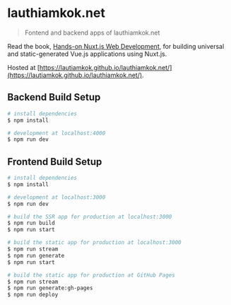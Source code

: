 # lauthiamkok.net

> Fontend and backend apps of lauthiamkok.net

Read the book, [Hands-on Nuxt.js Web Development](https://www.packtpub.com/product/hands-on-nuxt-js-web-development/9781789952698), for building universal and static-generated Vue.js applications using Nuxt.js.

Hosted at [https://lautiamkok.github.io/lauthiamkok.net/](https://lautiamkok.github.io/lauthiamkok.net/).

## Backend Build Setup

```bash
# install dependencies
$ npm install

# development at localhost:4000
$ npm run dev
```

## Frontend Build Setup

```bash
# install dependencies
$ npm install

# development at localhost:3000
$ npm run dev

# build the SSR app for production at localhost:3000
$ npm run build
$ npm run start

# build the static app for production at localhost:3000
$ npm run stream
$ npm run generate
$ npm run start

# build the static app for production at GitHub Pages
$ npm run stream
$ npm run generate:gh-pages
$ npm run deploy
```
